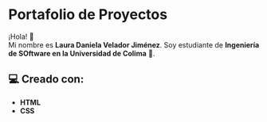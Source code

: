 # Portafolio de Proyectos  

¡Hola! 👾  
Mi nombre es **Laura Daniela Velador Jiménez**. Soy estudiante de **Ingeniería de SOftware en la Universidad de Colima** 🦾. 

## 💻 Creado con:  
- **HTML**  
- **CSS**  
